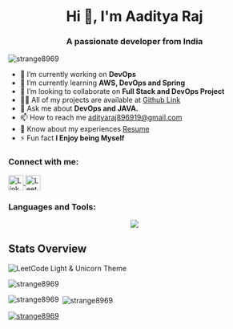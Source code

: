 <h1 align="center">Hi 👋, I'm Aaditya Raj</h1>
<h3 align="center">A passionate developer from India</h3>

<p align="left"> <img src="https://komarev.com/ghpvc/?username=strange8969&label=Profile%20views&color=0e75b6&style=flat" alt="strange8969" /> </p>

- 🔭 I’m currently working on **DevOps**
- 🌱 I’m currently learning **AWS, DevOps and Spring**
- 👯 I’m looking to collaborate on **Full Stack and DevOps Project**
- 👨‍💻 All of my projects are available at [Github Link](https://github.com/strange8969)
- 💬 Ask me about **DevOps and JAVA.**
- 📫 How to reach me [adityaraj896919@gmail.com](mailto:adityaraj896919@gmail.com)
- 📄 Know about my experiences [Resume](https://drive.google.com/file/d/1gsP0IJlP47LB6nH_H4o3Bxn6UXbdmhFo/view?usp=sharing)
- ⚡ Fun fact **I Enjoy being Myself**


<h3 align="left">Connect with me:</h3>
<p align="left">
<a href="https://www.linkedin.com/in/aaditya-raj-/" target="blank">
<img align="center" src="https://img.shields.io/badge/LinkedIn-%230077B5.svg" alt="LinkedIn" height="30" />
</a>
<!-- <a href="" target="blank">
<img align="center" src="https://img.shields.io/badge/CodeChef-%23B73C3C.svg" alt="CodeChef" height="30" />
</a> -->
<!--   <a href="https://www.hackerrank.com/shahivivek503" target="blank">
<img align="center" src="https://img.shields.io/badge/HackerRank-%233C6D5C.svg" alt="HackerRank" height="30" />
</a> -->
<a href="https://leetcode.com/u/_aaditya_raj/" target="blank">
<img align="center" src="https://img.shields.io/badge/LeetCode-%23F6C543.svg" alt="LeetCode" height="30" />
</a>
</p>

<h3 align="left">Languages and Tools:</h3>
<p align="center">
<a href="[https://skillicons.dev](https://skillicons.dev/)">
<img src="https://skillicons.dev/icons?i=c,cpp,python,java,html,css,js,react,nodejs,expressjs,nextjs,tailwindcss,php,mysql,mongodb,aws,gcp,azure,kubernetes,docker,firebase,git,postman,linux,matlab,figma,vscode,laravel&perline=7" />
</a>
</p>

## Stats Overview

<div >
<!--     <p align="center"> -->
<img src="https://leetcard.jacoblin.cool/_aaditya_raj?theme=light,unicorn" alt="LeetCode Light & Unicorn Theme" />
&nbsp
<p><img align="center" src="https://github-readme-streak-stats.herokuapp.com/?user=strange8969&" alt="strange8969" /></p>
</div>
<p><img align="left" src="https://github-readme-stats.vercel.app/api/top-langs?username=strange8969&show_icons=true&locale=en&layout=compact" alt="strange8969" /></p>

<p>&nbsp;<img align="center" src="https://github-readme-stats.vercel.app/api?username=strange8969&show_icons=true&locale=en" alt="strange8969" /></p>


<p align="left"> <a href="https://github.com/ryo-ma/github-profile-trophy"><img src="https://github-profile-trophy.vercel.app/?username=strange8969" alt="strange8969" /></a> </p>

